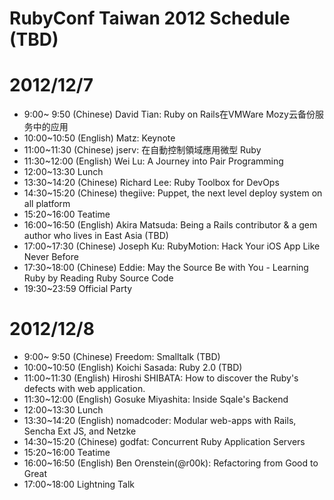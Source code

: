 RubyConf Taiwan 2012 Schedule (TBD)
==

2012/12/7
===

* 9:00~ 9:50 (Chinese) David Tian: Ruby on Rails在VMWare Mozy云备份服务中的应用
* 10:00~10:50 (English) Matz: Keynote
* 11:00~11:30 (Chinese) jserv: 在自動控制領域應用微型 Ruby
* 11:30~12:00 (English) Wei Lu: A Journey into Pair Programming
* 12:00~13:30 Lunch
* 13:30~14:20 (Chinese) Richard Lee: Ruby Toolbox for DevOps
* 14:30~15:20 (Chinese) thegiive: Puppet, the next level deploy system on all platform
* 15:20~16:00 Teatime
* 16:00~16:50 (English) Akira Matsuda: Being a Rails contributor & a gem author who lives in East Asia (TBD)
* 17:00~17:30 (Chinese) Joseph Ku: RubyMotion: Hack Your iOS App Like Never Before
* 17:30~18:00 (Chinese) Eddie: May the Source Be with You - Learning Ruby by Reading Ruby Source Code
* 19:30~23:59 Official Party

2012/12/8
===

* 9:00~ 9:50 (Chinese) Freedom: Smalltalk (TBD)
* 10:00~10:50 (English) Koichi Sasada: Ruby 2.0 (TBD)
* 11:00~11:30 (English) Hiroshi SHIBATA: How to discover the Ruby's defects with web application.
* 11:30~12:00 (English) Gosuke Miyashita: Inside Sqale's Backend
* 12:00~13:30 Lunch
* 13:30~14:20 (English) nomadcoder: Modular web-apps with Rails, Sencha Ext JS, and Netzke 
* 14:30~15:20 (Chinese) godfat: Concurrent Ruby Application Servers
* 15:20~16:00 Teatime
* 16:00~16:50 (English) Ben Orenstein(@r00k): Refactoring from Good to Great
* 17:00~18:00 Lightning Talk